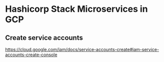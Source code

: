 # Hashicorp Stack Microservices in GCP


## Create service accounts
https://cloud.google.com/iam/docs/service-accounts-create#iam-service-accounts-create-console